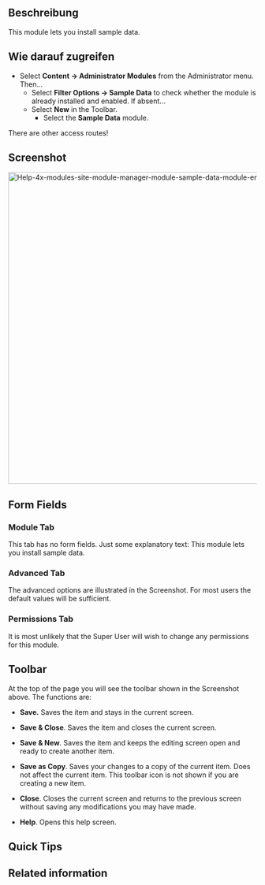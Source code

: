 <!-- Display title: Extensions Module Manager Sample Data -->

## Beschreibung

This module lets you install sample data.

## Wie darauf zugreifen

- Select **Content **→** Administrator Modules** from the Administrator
  menu. Then...
  - Select **Filter Options **→** Sample Data** to check whether the
    module is already installed and enabled. If absent...
  - Select **New** in the Toolbar.
    - Select the **Sample Data** module.

There are other access routes!

## Screenshot

<img
src="https://docs.joomla.org/images/d/d9/Help-4x-modules-site-module-manager-module-sample-data-module-en.png"
decoding="async" data-file-width="800" data-file-height="633"
width="800" height="633"
alt="Help-4x-modules-site-module-manager-module-sample-data-module-en.png" />

## Form Fields

### Module Tab

This tab has no form fields. Just some explanatory text: This module
lets you install sample data.

### Advanced Tab

The advanced options are illustrated in the Screenshot. For most users
the default values will be sufficient.

### Permissions Tab

It is most unlikely that the Super User will wish to change any
permissions for this module.

## Toolbar

At the top of the page you will see the toolbar shown in the Screenshot
above. The functions are:

- **Save.** Saves the item and stays in the current screen.

<!-- -->

- **Save & Close**. Saves the item and closes the current screen.

<!-- -->

- **Save & New**. Saves the item and keeps the editing screen open and
  ready to create another item.

<!-- -->

- **Save as Copy**. Saves your changes to a copy of the current item.
  Does not affect the current item. This toolbar icon is not shown if
  you are creating a new item.

<!-- -->

- **Close**. Closes the current screen and returns to the previous
  screen without saving any modifications you may have made.

<!-- -->

- **Help**. Opens this help screen.

## Quick Tips

## Related information
